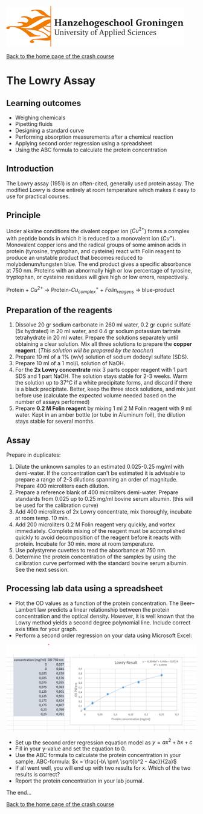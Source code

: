 ![Hanze](../hanze/hanze.png)

[Back to the home page of the crash course](./short.md)

# The Lowry Assay

## Learning outcomes
- Weighing chemicals
- Pipetting fluids
- Designing a standard curve
- Performing absorption measurements after a chemical reaction
- Applying second order regression using a spreadsheet
- Using the ABC formula to calculate the protein concentration

## Introduction
The Lowry assay (1951) is an often-cited, generally used protein assay. The modified Lowry is done entirely at room temperature which makes it easy to use for practical courses.

## Principle 
Under alkaline conditions the divalent copper ion ($Cu^{2+}$) forms a complex with peptide bonds in which it is reduced to a monovalent ion ($Cu^{+}$). Monovalent copper ions and the radical groups of some aminon acids in protein (tyrosine, tryptophan, and cysteine) react with Folin reagent to produce an unstable product that becomes reduced to molybdenum/tungsten blue. The end product gives a specific absorbance at 750 nm. Proteins with an abnormally high or low percentage of tyrosine, tryptophan, or cysteine residues will give high or low errors, respectively.

Protein + $Cu^{2+}$ $\rightarrow$ Protein-$Cu^+_{complex}$ + $Folin_{reagens}$ $\rightarrow$ blue-product

## Preparation of the reagents 
1.	Dissolve 20 gr sodium carbonate in 260 ml water, 0.2 gr cupric sulfate (5x hydrated) in 20 ml water, and 0.4 gr sodium potassium tartrate tetrahydrate in 20 ml water.  Prepare the solutions separately until obtaining a clear solution. Mix all three solutions to prepare the __copper reagent__. (_This solution will be prepared by the teacher_)
2.	Prepare 10 ml of a 1% (w/v) solution of sodium dodecyl sulfate (SDS). 
3.	Prepare 10 ml of a 1 mol/L solution of NaOH. 
4.	For the __2x Lowry concentrate__ mix 3 parts copper reagent with 1 part SDS and 1 part NaOH. The solution stays stable for 2-3 weeks. Warm the solution up to 37°C if a white precipitate forms, and discard if there is a black precipitate. Better, keep the three stock solutions, and mix just before use (calculate the expected volume needed based on the number of assays performed) 
5.	Prepare __0.2 M Folin reagent__ by mixing 1 ml 2 M Folin reagent with 9 ml water. Kept in an amber bottle (or tube in Aluminum foil), the dilution stays stable for several months. 

## Assay 
Prepare in duplicates:
1.	Dilute the unknown samples to an estimated 0.025-0.25 mg/ml with demi-water. If the concentration can't be estimated it is advisable to prepare a range of 2-3 dilutions spanning an order of magnitude. Prepare 400 microliters each dilution. 
2.	Prepare a reference blank of 400 microliters demi-water. Prepare standards from 0.025 up to 0.25 mg/ml bovine serum albumin. (this will be used for the calibration curve)
3.	Add 400 microliters of 2x Lowry concentrate, mix thoroughly, incubate at room temp. 10 min. 
4.	Add 200 microliters 0.2 M Folin reagent very quickly, and vortex immediately. Complete mixing of the reagent must be accomplished quickly to avoid decomposition of the reagent before it reacts with protein. Incubate for 30 min. more at room temperature. 
5.	Use polystyrene cuvettes to read the absorbance at 750 nm.
6.	Determine the protein concentration of the samples by using the calibration curve performed with the standard bovine serum albumin. See the next session.

## Processing lab data using a spreadsheet

- Plot the OD values as a function of the protein concentration. The Beer–Lambert law predicts a linear relationship between the protein concentration and the optical density. However, it is well known that the Lowry method yields a second degree polynomial line. Include correct axis titles for your graph.
- Perform a second order regression on your data using Microsoft Excel:

![Lowry Example](./lowry/lowry.png)


- Set up the second order regression equation model as $y = ax^2 + bx + c$
- Fill in your y-value and set the equation to 0.
- Use the ABC formula to calculate the protein concentration in your sample. ABC-formula: $x = \frac{-b\ \pm\ \sqrt{b^2 - 4ac}}{2a}$
- If all went well, you will end up with two results for x. Which of the two results is correct?
- Report the protein concentration in your lab journal.

The end...

[Back to the home page of the crash course](./short.md)

<script type="text/x-mathjax-config">
  MathJax.Hub.Config({
    tex2jax: {
      inlineMath: [ ['$','$'], ["\\(","\\)"] ],
      processEscapes: true
    }
  });
</script>
    
<script type="text/javascript"
        src="https://cdn.mathjax.org/mathjax/latest/MathJax.js?config=TeX-AMS-MML_HTMLorMML">
</script>